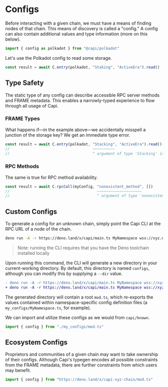 # Configs

Before interacting with a given chain, we must have a means of finding nodes of that chain. This means of discovery is called a "config." A config can also contain additional values and type information (more on this below).

```ts
import { config as polkadot } from "@capi/polkadot"
```

Let's use the Polkadot config to read some storage.

```ts
const result = await C.entry(polkadot, "Staking", "ActiveEra").read()
```

## Type Safety

The static type of any config can describe accessible RPC server methods and FRAME metadata. This enables a narrowly-typed experience to flow through all usage of Capi.

### FRAME Types

What happens if––in the example above––we accidentally misspell a junction of the storage key? We get an immediate type error.

```ts
const result = await C.entry(polkadot, "Stacking", "ActiveEra").read()
//                                     ~~~~~~~~~~
//                                     ^ argument of type 'Stacking' is not assignable to parameter of type 'PolkadotPalletName'.
```

### RPC Methods

The same is true for RPC method availability.

```ts
const result = await C.rpcCall(myConfig, "nonexistent_method", [])
//                                       ~~~~~~~~~~~~~~~~~~~~
//                                       ^ argument of type 'nonexistent_method' is not assignable to parameter of type 'existent_method'.
```

## Custom Configs

To generate a config for an unknown chain, simply point the Capi CLI at the RPC URL of a node of the chain.

```sh
deno run -A -r https://deno.land/x/capi/main.ts MyNamespace wss://xyz.network
```

> Note: running the CLI requires that you have the Deno toolchain installed locally

Upon running this command, the CLI will generate a new directory in your current-working directory. By default, this directory is named `configs`, although you can modify this by supplying a `--dir` value.

```diff
- deno run -A -r https://deno.land/x/capi/main.ts MyNamespace wss://xyz.network
+ deno run -A -r https://deno.land/x/capi/main.ts MyNamespace wss://xyz.network --out=my_configs
```

The generated directory will contain a root `mod.ts`, which re-exports the values contained within namespace-specific config definition files (a `my_configs/MyNamespace.ts`, for example).

We can import and utilize these configs as we would from `capi/known`.

```ts
import { config } from "./my_configs/mod.ts"
```

## Ecosystem Configs

Proprietors and communities of a given chain may want to take ownership of their configs. Although Capi's typegen encodes all possible constraints from the FRAME metadata, there are further constraints from which users may benefit.

```ts
import { config } from "https://deno.land/x/capi-xyz-chain/mod.ts"
```
